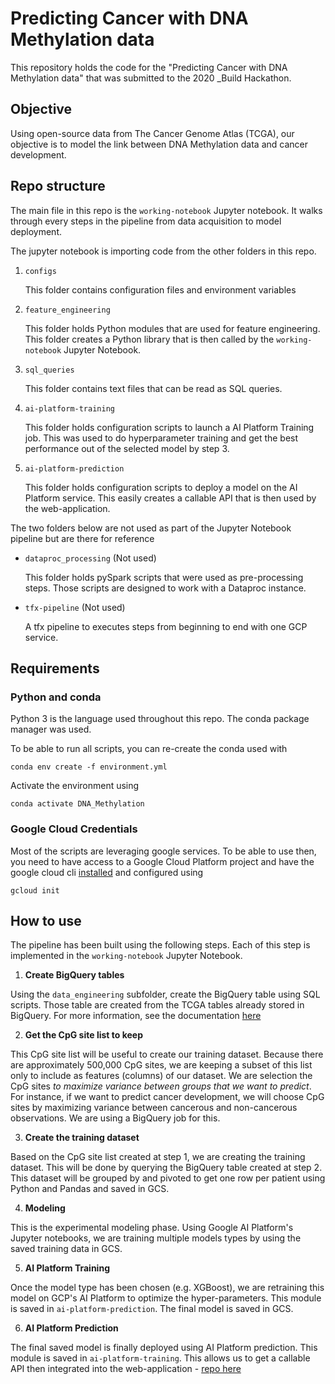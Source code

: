 # Predicting Cancer with DNA Methylation data

This repository holds the code for the "Predicting Cancer with DNA Methylation data" that 
was submitted to the 2020 _Build Hackathon.

## Objective
Using open-source data from The Cancer Genome Atlas (TCGA), our objective is to model the link between 
DNA Methylation data and cancer development.

## Repo structure

The main file in this repo is the `working-notebook` Jupyter notebook.
It walks through every steps in the pipeline from data acquisition to model deployment.

The jupyter notebook is importing code from the other folders in this repo.
 1. `configs`
    
    This folder contains  configuration files and environment variables
    
 2. `feature_engineering`
 
    This folder holds Python modules that are used for feature engineering.
    This folder creates a Python library that is then called by the `working-notebook` Jupyter Notebook. 

 3. `sql_queries`

    This folder contains text files that can be read as SQL queries.
    
 4. `ai-platform-training`
 
    This folder holds configuration scripts to launch a AI Platform Training job.
    This was used to do hyperparameter training and get the best performance out of the selected model by step 3.
 5. `ai-platform-prediction`
    
    This folder holds configuration scripts to deploy a model on the AI Platform service.
    This easily creates a callable API that is then used by the web-application.

The two folders below are not used as part of the Jupyter Notebook pipeline but are there for reference
 - `dataproc_processing` (Not used)
    
    This folder holds pySpark scripts that were used as pre-processing steps.
    Those scripts are designed to work with a Dataproc instance.
 - `tfx-pipeline` (Not used)
  
    A tfx pipeline to executes steps from beginning to end with one GCP service.
## Requirements

### Python and conda

Python 3 is the language used throughout this repo. The conda package manager was used.

To be able to run all scripts, you can re-create the conda used with
```
conda env create -f environment.yml
``` 

Activate the environment using

```
conda activate DNA_Methylation
```


### Google Cloud Credentials

Most of the scripts are leveraging google services. To be able to use then, you need to have access
to a Google Cloud Platform project and have the google cloud cli [installed](https://cloud.google.com/sdk/)
and configured using

```
gcloud init
```

## How to use

The pipeline has been built using the following steps. Each of this step is implemented in the `working-notebook` Jupyter Notebook.

 1. **Create BigQuery tables**
 
   Using the `data_engineering` subfolder, create the BigQuery table using SQL scripts.
   Those table are created from the TCGA tables already stored in BigQuery.
   For more information, see the documentation [here](https://isb-cancer-genomics-cloud.readthedocs.io/en/latest/sections/BigQuery.html)

 2. **Get the CpG site list to keep**
 
   This CpG site list will be useful to create our training dataset.
   Because there are approximately 500,000 CpG sites, we are keeping a subset of this list only to include as features (columns) of our dataset.
   We are selection the CpG sites *to maximize variance between groups that we want to predict*.
   For instance, if we want to predict cancer development, we will choose CpG sites by maximizing variance between cancerous and non-cancerous observations.
   We are using a BigQuery job for this.
 
 3. **Create the training dataset**
 
   Based on the CpG site list created at step 1, we are creating the training dataset.
   This will be done by querying the BigQuery table created at step 2. This dataset will be grouped by and pivoted to get one row per patient using Python and Pandas and saved in GCS. 
 
 4. **Modeling**
 
   This is the experimental modeling phase.
   Using Google AI Platform's Jupyter notebooks, we are training multiple models types by using the saved training data in GCS.
 
 5. **AI Platform Training**
 
   Once the model type has been chosen (e.g. XGBoost), we are retraining this model on GCP's AI Platform to optimize the hyper-parameters.
   This module is saved in `ai-platform-prediction`. The final model is saved in GCS.
 
 6. **AI Platform Prediction**
 
   The final saved model is finally deployed using AI Platform prediction. This module is saved in `ai-platform-training`.
   This allows us to get a callable API then integrated into the web-application - [repo here](https://github.com/Jeremy0dell/build-hackathon)